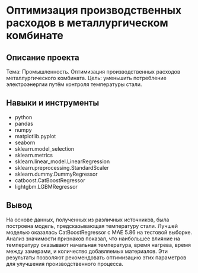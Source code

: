 # Оптимизация производственных расходов в металлургическом комбинате

## Описание проекта
Тема: Промышленность. Оптимизация производственных расходов металлургического комбината. Цель: уменьшить потребление электроэнергии путём контроля температуры стали.

## Навыки и инструменты
- python
- pandas
- numpy
- matplotlib.pyplot
- seaborn
- sklearn.model_selection
- sklearn.metrics
- sklearn.linear_model.LinearRegression
- sklearn.preprocessing.StandardScaler
- sklearn.dummy.DummyRegressor
- catboost.CatBoostRegressor
- lightgbm.LGBMRegressor

## Вывод
На основе данных, полученных из различных источников, была построена модель, предсказывающая температуру стали. Лучшей моделью оказалась CatBoostRegressor с MAE 5.86 на тестовой выборке. Анализ значимости признаков показал, что наибольшее влияние на температуру оказывают начальная температура, время нагрева, время между замерами, и количество добавляемых материалов. Эти результаты позволяют рекомендовать оптимизацию этих параметров для улучшения производственного процесса.

